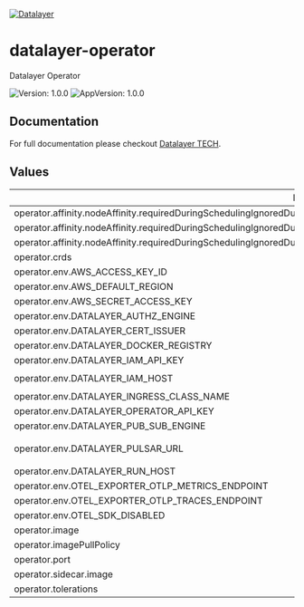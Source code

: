 [![Datalayer](https://assets.datalayer.tech/datalayer-25.svg)](https://datalayer.io)

# datalayer-operator

Datalayer Operator

![Version: 1.0.0](https://img.shields.io/badge/Version-1.0.0-informational?style=flat-square) ![AppVersion: 1.0.0](https://img.shields.io/badge/AppVersion-1.0.0-informational?style=flat-square)

## Documentation

For full documentation please checkout [Datalayer TECH](https://datalayer.tech/docs/build).

## Values

| Key | Type | Default | Description |
|-----|------|---------|-------------|
| operator.affinity.nodeAffinity.requiredDuringSchedulingIgnoredDuringExecution.nodeSelectorTerms[0].matchExpressions[0].key | string | `"role.datalayer.io/api"` |  |
| operator.affinity.nodeAffinity.requiredDuringSchedulingIgnoredDuringExecution.nodeSelectorTerms[0].matchExpressions[0].operator | string | `"In"` |  |
| operator.affinity.nodeAffinity.requiredDuringSchedulingIgnoredDuringExecution.nodeSelectorTerms[0].matchExpressions[0].values[0] | string | `"true"` |  |
| operator.crds | bool | `true` |  |
| operator.env.AWS_ACCESS_KEY_ID | string | `""` |  |
| operator.env.AWS_DEFAULT_REGION | string | `""` |  |
| operator.env.AWS_SECRET_ACCESS_KEY | string | `""` |  |
| operator.env.DATALAYER_AUTHZ_ENGINE | string | `"openfga"` |  |
| operator.env.DATALAYER_CERT_ISSUER | string | `"letsencrypt"` |  |
| operator.env.DATALAYER_DOCKER_REGISTRY | string | `""` |  |
| operator.env.DATALAYER_IAM_API_KEY | string | `""` |  |
| operator.env.DATALAYER_IAM_HOST | string | `"datalayer-iam-svc.datalayer-api.svc.cluster.local:9700"` |  |
| operator.env.DATALAYER_INGRESS_CLASS_NAME | string | `"datalayer-traefik"` |  |
| operator.env.DATALAYER_OPERATOR_API_KEY | string | `""` |  |
| operator.env.DATALAYER_PUB_SUB_ENGINE | string | `"pulsar"` |  |
| operator.env.DATALAYER_PULSAR_URL | string | `"pulsar://datalayer-pulsar-broker.datalayer-pulsar.svc.cluster.local:6650"` |  |
| operator.env.DATALAYER_RUN_HOST | string | `""` |  |
| operator.env.OTEL_EXPORTER_OTLP_METRICS_ENDPOINT | string | `""` |  |
| operator.env.OTEL_EXPORTER_OTLP_TRACES_ENDPOINT | string | `""` |  |
| operator.env.OTEL_SDK_DISABLED | string | `"false"` |  |
| operator.image | string | `"datalayer/operator:1.0.0"` |  |
| operator.imagePullPolicy | string | `"Always"` |  |
| operator.port | int | `2111` |  |
| operator.sidecar.image | string | `"datalayer/whoami:0.0.6"` |  |
| operator.tolerations | object | `{}` |  |

